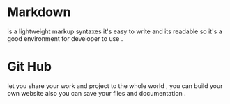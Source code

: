 # Markdown 
is a lightweight markup syntaxes it's easy to write and its readable so it's a good environment  for developer to use .
# Git Hub
 let you share your work and project to the whole world , you can build your own website also you can save your files and documentation . 
